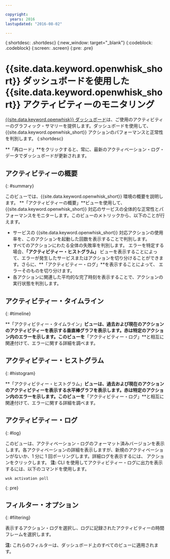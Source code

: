 ```yaml
---

copyright:
  years: 2016
lastupdated: "2016-08-02"

---
```


{:shortdesc: .shortdesc}
{:new_window: target="_blank"}
{:codeblock: .codeblock}
{:screen: .screen}
{:pre: .pre}

# {{site.data.keyword.openwhisk_short}} ダッシュボードを使用した {{site.data.keyword.openwhisk_short}} アクティビティーのモニタリング


[{{site.data.keyword.openwhisk}}
ダッシュボード](https://{DomainName}/whisk/dashboard/)は、ご使用のアクティビティーのグラフィック・サマリーを提供します。ダッシュボードを使用して、
{{site.data.keyword.openwhisk_short}} アクションのパフォーマンスと正常性を判別します。
{:shortdesc}

**「再ロード」**をクリックすると、常に、最新のアクティベーション・ログ・データでダッシュボードが更新されます。

## アクティビティーの概要
{: #summary}

このビューでは、{{site.data.keyword.openwhisk_short}}
環境の概要を説明します。
**「アクティビティーの概要」**ビューを使用して、
{{site.data.keyword.openwhisk_short}} 対応のサービスの全体的な正常性とパフォーマンスをモニターします。このビューのメトリックから、以下のことが行えます。
* サービスの {{site.data.keyword.openwhisk_short}} 対応アクションの使用率を、このアクションを起動した回数を表示することで判別します。
* すべてのアクションにわたる全体の失敗率を判別します。
エラーを特定する場合、**「アクティビティー・ヒストグラム」** ビューを表示することによって、エラーが発生したサービスまたはアクションを切り分けることができます。さらに、**「アクティビティー・ログ」**を表示することによって、
エラーそのものを切り分けます。
* 各アクションに関連した平均的な完了時刻を表示することで、アクションの実行状態を判別します。

<!-- For tips on improving performance, see troubleshooting? -->

## アクティビティー・タイムライン
{: #timeline}

**「アクティビティー・タイムライン」**ビューは、過去および現在のアクションのアクティビティーを表示する垂直棒グラフを表示します。赤は特定のアクション内のエラーを示します。このビューを**「アクティビティー・ログ」**と相互に関連付けて、エラーに関する詳細を調べます。

## アクティビティー・ヒストグラム
{: #histogram}

**「アクティビティー・ヒストグラム」**ビューは、過去および現在のアクションのアクティビティーを表示する水平棒グラフを表示します。赤は特定のアクション内のエラーを示します。このビューを**「アクティビティー・ログ」**と相互に関連付けて、エラーに関する詳細を調べます。

## アクティビティー・ログ
{: #log}

このビューは、アクティベーション・ログのフォーマット済みバージョンを表示します。各アクティベーションの詳細を表示しますが、新規のアクティベーションがないか、1 分に 1 回ポーリングします。詳細ログを表示するには、
アクションをクリックします。
**注:**  CLI を使用してアクティビティー・ログに出力を表示するには、以下のコマンドを使用します。

  ```
wsk activation poll
  ```
  {: pre}

## フィルター・オプション 
{: #filtering}

表示するアクション・ログを選択し、ログに記録されたアクティビティーの時間フレームを選択します。

**注:** これらのフィルターは、ダッシュボード上のすべてのビューに適用されます。
